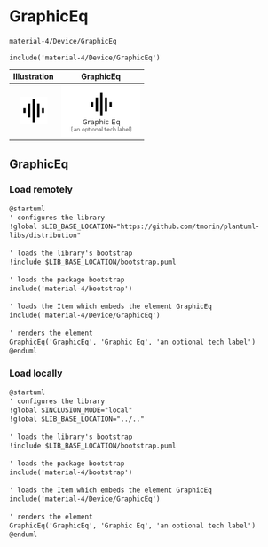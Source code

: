# GraphicEq


```text
material-4/Device/GraphicEq
```

```text
include('material-4/Device/GraphicEq')
```



| Illustration | GraphicEq |
| :---: | :---: |
| ![illustration for Illustration](../../material-4/Device/GraphicEq.png) | ![illustration for GraphicEq](../../material-4/Device/GraphicEq.Local.png) |




## GraphicEq

### Load remotely
```plantuml
@startuml
' configures the library
!global $LIB_BASE_LOCATION="https://github.com/tmorin/plantuml-libs/distribution"

' loads the library's bootstrap
!include $LIB_BASE_LOCATION/bootstrap.puml

' loads the package bootstrap
include('material-4/bootstrap')

' loads the Item which embeds the element GraphicEq
include('material-4/Device/GraphicEq')

' renders the element
GraphicEq('GraphicEq', 'Graphic Eq', 'an optional tech label')
@enduml
```

### Load locally
```plantuml
@startuml
' configures the library
!global $INCLUSION_MODE="local"
!global $LIB_BASE_LOCATION="../.."

' loads the library's bootstrap
!include $LIB_BASE_LOCATION/bootstrap.puml

' loads the package bootstrap
include('material-4/bootstrap')

' loads the Item which embeds the element GraphicEq
include('material-4/Device/GraphicEq')

' renders the element
GraphicEq('GraphicEq', 'Graphic Eq', 'an optional tech label')
@enduml
```

